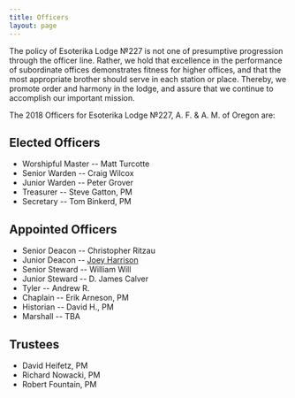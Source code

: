 ```yaml
---
title: Officers
layout: page
---
```


The policy of Esoterika Lodge №227 is not one of presumptive
progression through the officer line. Rather, we hold that excellence
in the performance of subordinate offices demonstrates fitness for
higher offices, and that the most appropriate brother should serve in
each station or place. Thereby, we promote order and harmony in the
lodge, and assure that we continue to accomplish our important
mission.

The 2018 Officers for Esoterika Lodge №227, A. F. & A. M. of Oregon are:

## Elected Officers

- Worshipful Master -- Matt Turcotte
- Senior Warden -- Craig Wilcox
- Junior Warden -- Peter Grover
- Treasurer -- Steve Gatton, PM
- Secretary -- Tom Binkerd, PM

## Appointed Officers
-    Senior Deacon -- Christopher Ritzau
-    Junior Deacon -- [Joey Harrison](JosephHarrison.wav)
-    Senior Steward -- William Will
-    Junior Steward -- D. James Calver
-    Tyler -- Andrew R.
-    Chaplain -- Erik Arneson, PM
-    Historian -- David H., PM
-    Marshall -- TBA

## Trustees
-    David Heifetz, PM
-    Richard Nowacki, PM
-    Robert Fountain, PM
